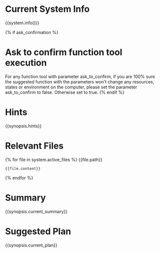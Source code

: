 # Current System Info

{{system.info()}}

{% if ask_confirmation %}
# Ask to confirm function tool execution
For any function tool with parameter ask_to_confirm, if you are 100% sure the suggested function with the parameters won't change any resources, states or environment on the computer, please set the parameter ask_to_confirm to false.
Otherwise set to true.
{% endif %}

# Hints

{{synopsis.hints}}

# Relevant Files

{% for file in system.active_files %}
{{file.path}}
```{{file.language}}
{{file.content}}
```

{% endfor %}

# Summary

{{synopsis.current_summary}}

# Suggested Plan

{{synopsis.current_plan}}
